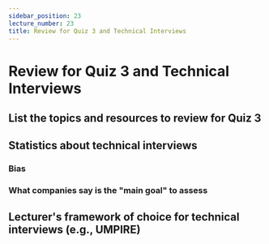 ```yaml
---
sidebar_position: 23
lecture_number: 23
title: Review for Quiz 3 and Technical Interviews
---
```


# Review for Quiz 3 and Technical Interviews

## List the topics and resources to review for Quiz 3
## Statistics about technical interviews
### Bias
### What companies say is the "main goal" to assess
## Lecturer's framework of choice for technical interviews (e.g., UMPIRE)
